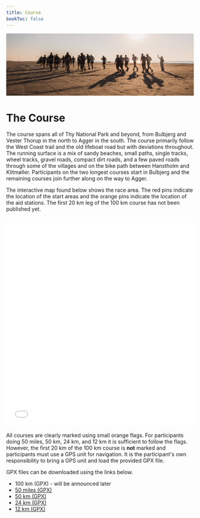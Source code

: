 ```yaml
---
title: Course
bookToc: false
---
```

![banner](/images/banner1.jpg)

# The Course

The course spans all of Thy National Park and beyond, from Bulbjerg and Vester Thorup in the north
to Agger in the south. The course primarily follow the West Coast trail and the old lifeboat road
but with deviations throughout. The running surface is a mix of sandy beaches, small paths, single
tracks, wheel tracks, gravel roads, compact dirt roads, and a few paved roads through some of the
villages and on the bike path between Hanstholm and Klitmøller. Participants on the two longest
courses start in Bulbjerg and the remaining courses join further along on the way to Agger.

The interactive map found below shows the race area. The red pins indicate the location of the start
areas and the orange pins indicate the location of the aid stations. The first 20 km leg of the 100
km course has not been published yet.

<!-- <iframe width="100%" height="560px" frameborder="0" allowfullscreen src="//umap.openstreetmap.fr/en/map/cold-hawaii-ultra_548473?scaleControl=false&miniMap=false&scrollWheelZoom=false&zoomControl=true&allowEdit=false&moreControl=true&searchControl=null&tilelayersControl=null&embedControl=null&datalayersControl=true&onLoadPanel=undefined&captionBar=false"></iframe> -->

<iframe width="100%" height="560px" frameborder="0" allowfullscreen src="//umap.openstreetmap.fr/en/map/cold-hawaii-ultra-50miles-12km_831932?scaleControl=false&miniMap=false&scrollWheelZoom=false&zoomControl=true&allowEdit=false&moreControl=true&searchControl=null&tilelayersControl=null&embedControl=null&datalayersControl=true&onLoadPanel=undefined&captionBar=false"></iframe>

All courses are clearly marked using small orange flags. For participants doing 50 miles, 50 km, 24
km, and 12 km it is sufficient to follow the flags. However, the first 20 km of the 100 km course is
**not** marked and participants must use a GPS unit for navigation. It is the participant's own
responsibility to bring a GPS unit and load the provided GPX file.

GPX files can be downloaded using the links below. 

- 100 km (GPX) - will be announced later
- [50 miles (GPX)](/CHU-50miles.gpx)
- [50 km (GPX)](/CHU-50km.gpx)
- [24 km (GPX)](/CHU-25km.gpx)
- [12 km (GPX)](/CHU-12km.gpx)

